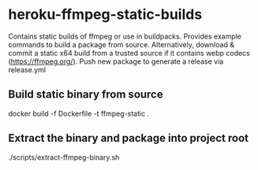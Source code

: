 # heroku-ffmpeg-static-builds
Contains static builds of ffmpeg or use in buildpacks. Provides example commands to build a package from source. Alternatively, download & commit a static x64 build from a trusted source if it contains webp codecs (https://ffmpeg.org/). Push new package to generate a release via release.yml

## Build static binary from source
docker build -f Dockerfile -t ffmpeg-static .

## Extract the binary and package into project root
./scripts/extract-ffmpeg-binary.sh
